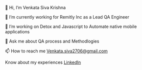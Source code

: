 👋 Hi, I’m Venkata Siva Krishna

👀 I’m currently working for Remitly Inc as a Lead QA Engineer

🌱 I’m working on Detox and Javascript to Automate native mobile applications

💬 Ask me about QA process and Methodlogies

📫 How to reach me Venkata.siva2706@gmail.com

Know about my experiences [LinkedIn](https://www.linkedin.com/in/venkata-siva/)
<!---
Venkata-Shiv/Venkata-Shiv is a ✨ special ✨ repository because its `README.md` (this file) appears on your GitHub profile.
You can click the Preview link to take a look at your changes.
--->
